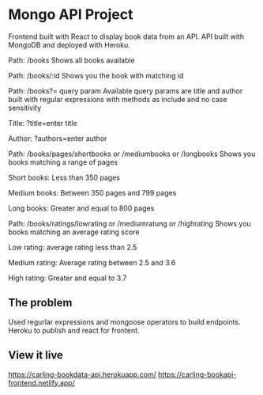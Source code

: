 # Mongo API Project

Frontend built with React to display book data from an API. API built with MongoDB and deployed with Heroku.

Path: /books
Shows all books available

Path: /books/:id
Shows you the book with matching id

Path: /books?= query param
Available query params are title and author built with regular expressions with methods as include and no case sensitivity

Title: ?title=enter title

Author: ?authors=enter author

Path: /books/pages/shortbooks or /mediumbooks or /longbooks
Shows you books matching a range of pages

Short books: Less than 350 pages

Medium books: Between 350 pages and 799 pages

Long books: Greater and equal to 800 pages

Path: /books/ratings/lowrating or /mediumratung or /highrating
Shows you books matching an average rating score

Low rating: average rating less than 2.5

Medium rating: Average rating between 2.5 and 3.6

High rating: Greater and equal to 3.7

## The problem

Used regurlar expressions and mongoose operators to build endpoints. Heroku to publish and react for frontent.

## View it live

https://carling-bookdata-api.herokuapp.com/
https://carling-bookapi-frontend.netlify.app/
